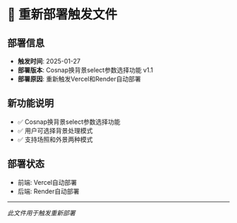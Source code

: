 # 🚀 重新部署触发文件

## 部署信息
- **触发时间**: 2025-01-27
- **部署版本**: Cosnap换背景select参数选择功能 v1.1
- **部署原因**: 重新触发Vercel和Render自动部署

## 新功能说明
- ✅ Cosnap换背景select参数选择功能
- ✅ 用户可选择背景处理模式
- ✅ 支持场照和外景两种模式

## 部署状态
- 前端: Vercel自动部署
- 后端: Render自动部署

---
*此文件用于触发重新部署* 